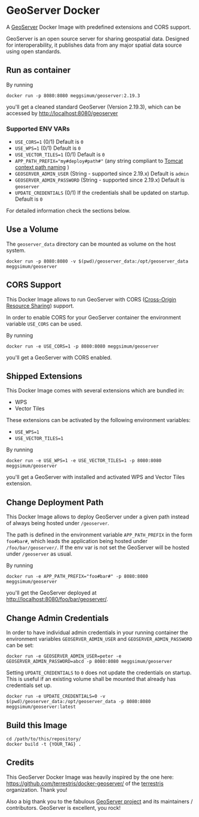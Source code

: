 # GeoServer Docker

A [GeoServer](http://geoserver.org/) Docker Image with predefined extensions and CORS support.

GeoServer is an open source server for sharing geospatial data. Designed for interoperability, it publishes data from any major spatial data source using open standards.

## Run as container

By running

```shell
docker run -p 8080:8080 meggsimum/geoserver:2.19.3
```

you'll get a cleaned standard GeoServer (Version 2.19.3), which can be accessed by <http://localhost:8080/geoserver>

### Supported ENV VARs

- `USE_CORS=1` (0/1) Default is `0`
- `USE_WPS=1` (0/1) Default is `0`
- `USE_VECTOR_TILES=1` (0/1) Default is `0`
- `APP_PATH_PREFIX="my#deploy#path#"` (any string compliant to [Tomcat context path naming](https://tomcat.apache.org/tomcat-8.0-doc/config/context.html) )
- `GEOSERVER_ADMIN_USER` (String - supported since 2.19.x) Default is `admin`
- `GEOSERVER_ADMIN_PASSWORD` (String - supported since 2.19.x) Default is `geoserver`
- `UPDATE_CREDENTIALS` (0/1) If the credentials shall be updated on startup. Default is `0`

For detailed information check the sections below.

## Use a Volume

The `geoserver_data` directory can be mounted as volume on the host system.

```shell
docker run -p 8080:8080 -v $(pwd)/geoserver_data:/opt/geoserver_data meggsimum/geoserver
```

## CORS Support

This Docker Image allows to run GeoServer with CORS
([Cross-Origin Resource Sharing](https://en.wikipedia.org/wiki/Cross-origin_resource_sharing)) support.

In order to enable CORS for your GeoServer container the environment variable
`USE_CORS` can be used.

By running

```shell
docker run -e USE_CORS=1 -p 8080:8080 meggsimum/geoserver
```

you'll get a GeoServer with CORS enabled.

## Shipped Extensions

This Docker Image comes with several extensions which are bundled in:

- WPS
- Vector Tiles

These extensions can be activated by the following environment variables:

- `USE_WPS=1`
- `USE_VECTOR_TILES=1`

By running

```shell
docker run -e USE_WPS=1 -e USE_VECTOR_TILES=1 -p 8080:8080 meggsimum/geoserver
```

you'll get a GeoServer with installed and activated WPS and Vector Tiles extension.

## Change Deployment Path

This Docker Image allows to deploy GeoServer under a given path instead of always being hosted under `/geoserver`.

The path is defined in the environment variable `APP_PATH_PREFIX` in
the form `foo#bar#`, which leads the application being
hosted under `/foo/bar/geoserver/`. If the env var is not set the
GeoServer will be hosted under `/geoserver` as usual.

By running

```shell
docker run -e APP_PATH_PREFIX="foo#bar#" -p 8080:8080 meggsimum/geoserver
```

you'll get the GeoServer deployed at <http://localhost:8080/foo/bar/geoserver/>.

## Change Admin Credentials

In order to have individual admin credentials in your running container the environment variables `GEOSERVER_ADMIN_USER` and `GEOSERVER_ADMIN_PASSWORD` can be set:

```shell
docker run -e GEOSERVER_ADMIN_USER=peter -e GEOSERVER_ADMIN_PASSWORD=abcd -p 8080:8080 meggsimum/geoserver
```

Setting `UPDATE_CREDENTIALS` to `0` does not update the credentials on startup. This is useful if an existing volume shall be mounted that already has credentials set up.

```shell
docker run -e UPDATE_CREDENTIALS=0 -v $(pwd)/geoserver_data:/opt/geoserver_data -p 8080:8080 meggsimum/geoserver:latest
```

## Build this Image

```shell
cd /path/to/this/repository/
docker build -t {YOUR_TAG} .
```

## Credits

This GeoServer Docker Image was heavily inspired by the one here: <https://github.com/terrestris/docker-geoserver/> of the [terrestris](https://github.com/terrestris) organization. Thank you!

Also a big thank you to the fabulous [GeoServer project](http://geoserver.org) and its maintainers / contributors. GeoServer is excellent, you rock!
